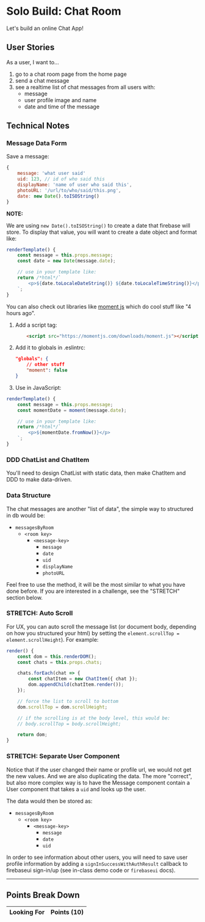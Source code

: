 # Solo Build: Chat Room

Let's build an online Chat App!

## User Stories

As a user, I want to...

1. go to a chat room page from the home page
1. send a chat message
1. see a realtime list of chat messages from all users with:
    - message
    - user profile image and name
    - date and time of the message

## Technical Notes

### Message Data Form

Save a message:

```js
{
    message: 'what user said'
    uid: 123, // id of who said this
    displayName: 'name of user who said this',
    photoURL: '/url/to/who/said/this.png',
    date: new Date().toISOString()
}
```

**NOTE:**

We are using `new Date().toISOString()` to create a date that firebase will store. To display that value, you will want to create a date object and format like:

```js
renderTemplate() {
    const message = this.props.message;
    const date = new Date(message.date);

    // use in your template like:
    return /*html*/`
        <p>${date.toLocaleDateString()} ${date.toLocaleTimeString()}</p>
    `;
}
```

You can also check out libraries like [moment js](http://momentjs.com/) which do cool stuff like "4 hours ago".

1. Add a script tag:
    ```html
        <script src="https://momentjs.com/downloads/moment.js"></script>
    ```
1. Add it to globals in .eslintrc:
    ```json
    "globals": {
        // other stuff
        "moment": false
    }
    ```
1. Use in JavaScript:

```js
renderTemplate() {
    const message = this.props.message;
    const momentDate = moment(message.date);

    // use in your template like:
    return /*html*/`
        <p>${momentDate.fromNow()}</p>
    `;
}
```

### DDD ChatList and ChatItem

You'll need to design ChatList with static data, then make ChatItem and DDD to make data-driven.

### Data Structure

The chat messages are another "list of data", the simple way to
structured in db would be:

- `messagesByRoom`
    - `<room key>`
        - `<message-key>`
            - `message`
            - `date`
            - `uid`
            - `displayName`
            - `photoURL`

Feel free to use the method, it will be the most similar to what you have
done before. If you are interested in a challenge, see the "STRETCH" section below.

### STRETCH: Auto Scroll

For UX, you can auto scroll the message list (or document body, depending on how you structured 
your html) by setting the `element.scrollTop = element.scrollHeight`). For example:

```js
render() {
    const dom = this.renderDOM();
    const chats = this.props.chats;

    chats.forEach(chat => {
        const chatItem = new ChatItem({ chat });
        dom.appendChild(chatItem.render());
    });

    // force the list to scroll to bottom
    dom.scrollTop = dom.scrollHeight;

    // if the scrolling is at the body level, this would be:
    // body.scrollTop = body.scrollHeight;

    return dom;
}
```

### STRETCH: Separate User Component

Notice that if the user changed their name or profile url, we would not get the new values.
And we are also duplicating the data. The more "correct", but also more complex way is to have
the Message component contain a User component that takes a `uid` and looks up the user.

The data would then be stored as:

- `messagesByRoom`
    - `<room key>`
        - `<message-key>`
            - `message`
            - `date`
            - `uid`

In order to see information about other users, you will need to save
user profile information by adding a `signInSuccessWithAuthResult` 
callback to firebaseui sign-in/up (see in-class demo code or `firebaseui` docs).

---


## Points Break Down

Looking For | Points (10)
:--|--:

